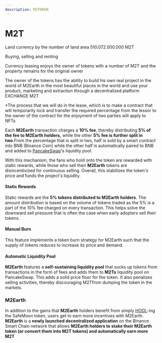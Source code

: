 ```yaml
---
description: M2TOKEN
---
```


# M2T

Land currency by the number of land area 510.072.000.000 M2T

Buying, selling and renting

Currency leasing enjoys the owner of tokens with a number of M2T and the property remains for the original owner

The owner of the tokens has the ability to build his own real project in the world of M2Earth in the most beautiful places in the world and use your product, marketing and extraction through a decentralized platform EXCHANGE M2T

\*The process that we will do in the lease, which is to make a contract that will temporarily lock and transfer the required percentage from the lessor to the owner of the contract for the enjoyment of two parties will apply to NFTs

Each **M2Earth** transaction charges a **10% fee**, thereby distributing **5% of the fee to M2Earth holders,** while the other **5% fee is further split in two**.From the percentage that is split in two, half is sold by a smart contract into BNB (Binance Coin) while the other half is automatically paired to BNB and added to [PancakeSwap](https://coinmarketcap.com/alexandria/article/what-is-pancakeswap)'s liquidity pool.&#x20;

With this mechanism, the fans who hold onto the token are rewarded with static rewards, while those who sell their **M2Earth** tokens are disincentivized for continuous selling. Overall, this stabilizes the token's price and funds the project's liquidity.

#### Static Rewards  <a href="#static-rewards" id="static-rewards"></a>

Static rewards are the **5% tokens distributed to M2Earth holders**. The amount distribution is based on the volume of tokens traded as the 5% is a part of the 10% fee charged on every transaction. This helps solve the downward sell pressure that is often the case when early adopters sell their tokens.

#### Manual Burn <a href="#manual-burn" id="manual-burn"></a>

This feature implements a token burn strategy for M2Earth such that the supply of tokens reduces to increase its price and demand.&#x20;

#### Automatic Liquidity Pool <a href="#automatic-liquidity-pool" id="automatic-liquidity-pool"></a>

**M2Earth** features a **self-sustaining liquidity pool** that sucks up tokens from transactions in the form of fees and adds them to **M2Ts** liquidity pool on PancakeSwap. This adds a solid price floor for the token. It also penalizes selling activities, thereby discouraging M2Tfrom dumping the token in the markets.

### M2Earth <a href="#safeearn" id="safeearn"></a>

In addition to the gains that **M2Earth** holders benefit from simply [HODL](https://coinmarketcap.com/alexandria/glossary/hodl)-ing the SafeMoon token, users get to earn more incentives with M2Earth. **M2Earth** is a **newly launched decentralized application** on the Binance Smart Chain network that allows **M2Earth holders to stake their M2Earth token (or convert them into M2T tokens) and automatically earn more M2T**

